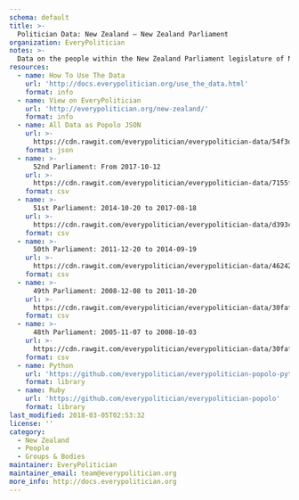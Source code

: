 ```yaml
---
schema: default
title: >-
  Politician Data: New Zealand — New Zealand Parliament
organization: EveryPolitician
notes: >-
  Data on the people within the New Zealand Parliament legislature of New Zealand.
resources:
  - name: How To Use The Data
    url: 'http://docs.everypolitician.org/use_the_data.html'
    format: info
  - name: View on EveryPolitician
    url: 'http://everypolitician.org/new-zealand/'
    format: info
  - name: All Data as Popolo JSON
    url: >-
      https://cdn.rawgit.com/everypolitician/everypolitician-data/54f3d16958ae7493e770bb110c1fc575edb9d15b/data/New_Zealand/House/ep-popolo-v1.0.json
    format: json
  - name: >-
      52nd Parliament: From 2017-10-12
    url: >-
      https://cdn.rawgit.com/everypolitician/everypolitician-data/7155fa07a1e7cfa6154e7124b8af5dcd6934bbc3/data/New_Zealand/House/term-52.csv
    format: csv
  - name: >-
      51st Parliament: 2014-10-20 to 2017-08-18
    url: >-
      https://cdn.rawgit.com/everypolitician/everypolitician-data/d393cf352df469ede6f24b788578994ef950085a/data/New_Zealand/House/term-51.csv
    format: csv
  - name: >-
      50th Parliament: 2011-12-20 to 2014-09-19
    url: >-
      https://cdn.rawgit.com/everypolitician/everypolitician-data/46242cdff5ac5a57a8e736eef85e8ca192b945d2/data/New_Zealand/House/term-50.csv
    format: csv
  - name: >-
      49th Parliament: 2008-12-08 to 2011-10-20
    url: >-
      https://cdn.rawgit.com/everypolitician/everypolitician-data/30faf787f697925b34fb44ba12926b8c0ba8385a/data/New_Zealand/House/term-49.csv
    format: csv
  - name: >-
      48th Parliament: 2005-11-07 to 2008-10-03
    url: >-
      https://cdn.rawgit.com/everypolitician/everypolitician-data/30faf787f697925b34fb44ba12926b8c0ba8385a/data/New_Zealand/House/term-48.csv
    format: csv
  - name: Python
    url: 'https://github.com/everypolitician/everypolitician-popolo-python'
    format: library
  - name: Ruby
    url: 'https://github.com/everypolitician/everypolitician-popolo'
    format: library
last_modified: 2018-03-05T02:53:32
license: ''
category:
  - New Zealand
  - People
  - Groups & Bodies
maintainer: EveryPolitician
maintainer_email: team@everypolitician.org
more_info: http://docs.everypolitician.org
---
```

